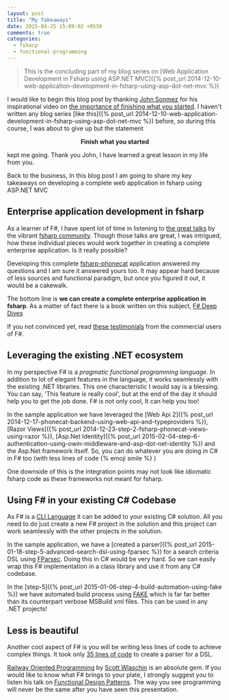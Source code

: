 ```yaml
---
layout: post
title: "My Takeaways"
date: 2015-04-25 15:09:02 +0530
comments: true
categories: 
  - fsharp
  - functional-programming
---
```


> This is the concluding part of my blog series on [Web Application Development in Fsharp using ASP.NET MVC]({% post_url 2014-12-10-web-application-development-in-fsharp-using-asp-dot-net-mvc %})

I would like to begin this blog post by thanking [John Sonmez](https://twitter.com/jsonmez) for his inspirational video on [the importance of finishing what you started](http://simpleprogrammer.com/2014/01/09/importance-finishing-started/). I haven't written any blog series [like this]({% post_url 2014-12-10-web-application-development-in-fsharp-using-asp-dot-net-mvc %}) before, so during this course, I was about to give up but the statement 

  <p style="text-align:center"> <strong> Finish what you started </strong> </p>

kept me going. Thank you John, I have learned a great lesson in my life from you.




Back to the business, In this blog post I am going to share my key takeaways on developing a complete web application in fsharp using ASP.NET MVC


## Enterprise application development in fsharp

As a learner of F#, I have spent lot of time in listening to [the great talks](https://vimeo.com/channels/c4fsharp) by the vibrant [fsharp community](http://c4fsharp.net/). Though those talks are great, I was intrigued, how these individual pieces would work together in creating a complete enterprise application. Is it really possible? 

Developing this complete [fsharp-phonecat](https://github.com/tamizhvendan/fsharp-phonecat) application answered my questions and I am sure it answered yours too. It may appear hard because of less sources and functional paradigm, but once you figured it out, it would be a cakewalk.

The bottom line is **we can create a complete enterprise application in fsharp**. As a matter of fact there is a book written on this subject, [F# Deep Dives](http://www.amazon.com/gp/product/1617291323/ref=as_li_tl?ie=UTF8&camp=1789&creative=9325&creativeASIN=1617291323&linkCode=as2&tag=bor0b-20&linkId=SYG2CSFARCGD5KUL)

If you not convinced yet, read [these testimonials](http://fsharp.org/testimonials/) from the commercial users of F#. 


## Leveraging the existing .NET ecosystem

In my perspective F# is a *pragmatic functional programming language*. In addition to lot of elegant features in the language, it works seamlessly with the existing .NET libraries. This one characteristic I would say is a blessing. You can say, 'This feature is really cool', but at the end of the day it should help you to get the job done. F# is not only cool, It can help you too!

In the sample application we have leveraged the [Web Api 2]({% post_url 2014-12-17-phonecat-backend-using-web-api-and-typeproviders %}), [Razor Views]({% post_url 2014-12-23-step-2-fsharp-phonecat-views-using-razor %}), [Asp.Net Identity]({% post_url 2015-02-04-step-6-authentication-using-owin-middleware-and-asp-dot-net-identity %}) and the Asp.Net framework itself. So, you can do whatever you are doing in C# in F# too (with less lines of code {% emoji smile %} )

One downside of this is the integration points may not look like idiomatic fsharp code as these frameworks not meant for fsharp. 

## Using F# in your existing C# Codebase

As F# is a [CLI Language](http://en.wikipedia.org/wiki/List_of_CLI_languages#CLI_languages) it can be added to your existing C# solution. All you need to do just create a new F# project in the solution and this project can work seamlessly with the other projects in the solution. 

In the sample application, we have a [created a parser]({% post_url 2015-01-18-step-5-advanced-search-dsl-using-fparsec %}) for a search criteria DSL using [FParsec](http://www.quanttec.com/fparsec/). Doing this in C# would be very hard. So we can easily wrap this F# implementation in a class library and use it from any C# codebase. 

In the [step-5]({% post_url 2015-01-06-step-4-build-automation-using-fake %}) we have automated build process using [FAKE](http://fsharp.github.io/FAKE/) which is far far better than its counterpart verbose MSBuild xml files. This can be used in any .NET projects!


## Less is beautiful

Another cool aspect of F# is you will be writing less lines of code to achieve complex things. It took only [35 lines of code](https://github.com/tamizhvendan/fsharp-phonecat/blob/5/Domain/SearchParser.fs#L10-L44) to create a parser for a DSL. 

[Railway Oriented Programming](http://fsharpforfunandprofit.com/rop/) by [Scott Wlaschin](https://twitter.com/ScottWlaschin) is an absolute gem. If you would like to know what F# brings to your plate, I strongly suggest you to listen his talk on [Functional Design Patterns](http://fsharpforfunandprofit.com/fppatterns/). The way you see programming will never be the same after you have seen this presentation. 






